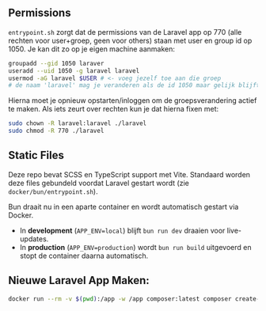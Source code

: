

## Permissions
`entrypoint.sh` zorgt dat de permissions van de Laravel app op 770 (alle rechten voor user+groep, geen voor others) staan met user en group id op 1050.
Je kan dit zo op je eigen machine aanmaken:

```bash
groupadd --gid 1050 laraver
useradd --uid 1050 -g laravel laravel
usermod -aG laravel $USER # <- voeg jezelf toe aan die groep
# de naam 'laravel' mag je veranderen als de id 1050 maar gelijk blijft
```

Hierna moet je opnieuw opstarten/inloggen om de groepsverandering actief te maken.
Als iets zeurt over rechten kun je dat hierna fixen met:
```bash
sudo chown -R laravel:laravel ./laravel
sudo chmod -R 770 ./laravel
```

## Static Files
Deze repo bevat SCSS en TypeScript support met Vite.
Standaard worden deze files gebundeld voordat Laravel gestart wordt (zie `docker/bun/entrypoint.sh`).

Bun draait nu in een aparte container en wordt automatisch gestart via Docker.
- In **development** (`APP_ENV=local`) blijft `bun run dev` draaien voor live-updates.
- In **production** (`APP_ENV=production`) wordt `bun run build` uitgevoerd en stopt de container daarna automatisch.

## Nieuwe Laravel App Maken:
```bash
docker run --rm -v $(pwd):/app -w /app composer:latest composer create-project --prefer-dist laravel/laravel naam-van-de-app
```


